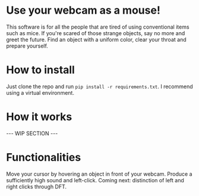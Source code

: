 # Use your webcam as a mouse!
This software is for all the people that are tired of using conventional items such as mice.
If you're scared of those strange objects, say no more and greet the future.
Find an object with a uniform color, clear your throat and prepare yourself.


# How to install
Just clone the repo and run ```pip install -r requirements.txt```.
I recommend using a virtual environment.


# How it works
--- WIP SECTION ---


# Functionalities
Move your cursor by hovering an object in front of your webcam.
Produce a sufficiently high sound and left-click.
Coming next: distinction of left and right clicks through DFT.